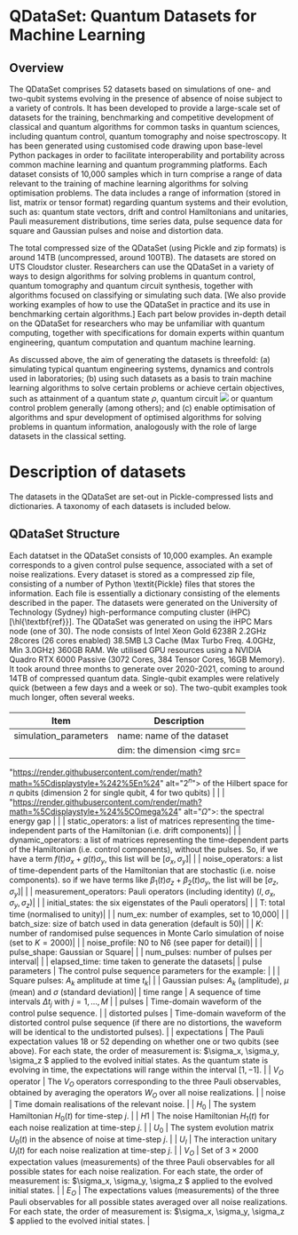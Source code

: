 ```python

```

# QDataSet: Quantum Datasets for Machine Learning

## Overview 
The QDataSet comprises 52 datasets based on simulations of one- and two-qubit systems evolving in the presence of absence of noise subject to a variety of controls. It has been developed to provide a large-scale set of datasets for the training, benchmarking and competitive development of classical and quantum algorithms for common tasks in quantum sciences, including quantum control, quantum tomography and noise spectroscopy. It has been generated using customised code drawing upon base-level Python packages in order to facilitate interoperability and portability across common machine learning and quantum programming platforms. Each dataset consists of 10,000 samples which in turn comprise a range of data relevant to the training of machine learning algorithms for solving optimisation problems. The data includes a range of information (stored in list, matrix or tensor format) regarding quantum systems and their evolution, such as: quantum state vectors, drift and control Hamiltonians and unitaries, Pauli measurement distributions, time series data, pulse sequence data for square and Gaussian pulses and noise and distortion data. 

The total compressed size of the QDataSet (using Pickle and zip formats) is around 14TB (uncompressed, around 100TB). The datasets are stored on UTS Cloudstor cluster. Researchers can use the QDataSet in a variety of ways to design algorithms for solving problems in quantum control, quantum tomography and quantum circuit synthesis, together with algorithms focused on classifying or simulating such data. [We also provide working examples of how to use the QDataSet in practice and its use in benchmarking certain algorithms.] Each part below provides in-depth detail on the QDataSet for researchers who may be unfamiliar with quantum computing, together with specifications for domain experts within quantum engineering, quantum computation and quantum machine learning.
 
As discussed above, the aim of generating the datasets is threefold: (a) simulating typical quantum engineering systems, dynamics and controls used in laboratories; (b) using such datasets as a basis to train machine learning algorithms to solve certain problems or achieve certain objectives, such as attainment of a quantum state $\rho$, quantum circuit <img src="https://render.githubusercontent.com/render/math?math=%24%5CPi_i%20U_i%24"> or quantum control problem generally (among others); and (c) enable optimisation of algorithms and spur development of optimised algorithms for solving problems in quantum information, analogously with the role of large datasets in the classical setting.

# Description of datasets

The datasets in the QDataSet are set-out in Pickle-compressed lists and dictionaries. A taxonomy of each datasets is included below.

## QDataSet Structure

Each datatset in the QDataSet consists of 10,000 examples. An example corresponds to a given control pulse sequence, associated with a set of noise realizations. Every dataset is stored as a compressed zip file, consisting of a number of Python \textit{Pickle} files that stores the information. Each file is essentially a dictionary consisting of the elements described in the paper. The datasets were generated on the University of Technology (Sydney) high-performance computing cluster (iHPC) [\hl{\textbf{ref}}]. The QDataSet was generated on using the iHPC Mars node (one of 30). The node consists of Intel Xeon Gold 6238R 2.2GHz 28cores (26 cores enabled) 38.5MB L3 Cache (Max Turbo Freq. 4.0GHz, Min 3.0GHz) 360GB RAM. We utilised GPU resources using a NVIDIA Quadro RTX 6000 Passive (3072 Cores, 384 Tensor Cores, 16GB Memory). It took around three months to generate over 2020-2021, coming to around 14TB of compressed quantum data. Single-qubit examples were relatively quick (between a few days and a week or so). The two-qubit examples took much longer, often several weeks.

#### 

| Item                     | Description                                                                                                                                                                                                                                                                                              |
|---------------------------------|-------------------------------------------------------------------------------------------------------------------------------------------------------------------------------------------------------------------------------------------------------------------------------------------------------------------|
| simulation_parameters |  name: name of the dataset                                                                     |
|  |       dim: the dimension <img src=
"https://render.githubusercontent.com/render/math?math=%5Cdisplaystyle+%242%5En%24" 
alt="$2^n$"> of the Hilbert space for $n$ qubits (dimension 2 for single qubit, 4 for two qubits)                                                                                                                                                                                                                                                                                                                                                                                                             |
|  |       "https://render.githubusercontent.com/render/math?math=%5Cdisplaystyle+%24%5COmega%24" 
alt="$\Omega$">: the spectral energy gap                                                                                                                                                                                                                                                                                             |
|  |  static_operators: a list of matrices representing the time-independent parts of the Hamiltonian (i.e. drift components)|
|  |  dynamic_operators: a list of matrices representing the time-dependent parts of the Hamiltonian (i.e. control components), without the pulses. So, if we have a term $f(t) \sigma_x + g(t) \sigma_y$, this list will be $[\sigma_x, \sigma_y]$|
|  |  noise_operators: a list of time-dependent parts of the Hamiltonian that are stochastic (i.e. noise components). so if we have terms like $\beta_1(t) \sigma_z + \beta_2(t) \sigma_y$, the list will be $[\sigma_z, \sigma_y]$|
|  |  measurement_operators: Pauli operators (including identity) ($I,\sigma_x,\sigma_y, \sigma_z$)|
|  |  initial_states: the six eigenstates of the Pauli operators|
|  |  T: total time (normalised to unity)|
|  |  num_ex: number of examples, set to 10,000|
|  |  batch_size: size of batch used in data generation (default is 50)|
|  |  $K$: number of randomised pulse sequences in Monte Carlo simulation of noise (set to $K = 2000$)|
|  |  noise_profile: N0 to N6 (see paper for detail)|
|  |  pulse_shape: Gaussian or Square|
|  |  num_pulses: number of pulses per interval|
|  |  elapsed_time: time taken to generate the datasets|
| pulse parameters      | The control pulse sequence parameters for the example:                                                                                                                                                                                                                                                            |
| | Square pulses: $A_k$ amplitude at time $t_k$|
| | Gaussian pulses: $A_k$ (amplitude), $\mu$ (mean) and $\sigma$ (standard deviation)|
| time range            | A sequence of time intervals $\Delta t_j$ with $j = 1,...,M$                                                                                                                                                                                                                                                      |
| pulses                 | Time-domain waveform of the control pulse sequence.                                                                                                                                                                                                                                                               |
| distorted pulses      | Time-domain waveform of the distorted control pulse sequence (if there are no distortions, the waveform will be identical to the undistorted pulses).                                                                                                                                                             |
| expectations           | The Pauli expectation values 18 or 52 depending on whether one or two qubits (see above). For each state, the order of measurement is: $\sigma_x, \sigma_y, \sigma_z $ applied to the evolved initial states. As the quantum state is evolving in time, the expectations will range within the interval $[1,-1]$. |
| $V_O$ operator         | The $V_O$ operators corresponding to the three Pauli observables, obtained by averaging the operators $W_O$ over all noise realizations.                                                                                                                                                                          |
| noise                  | Time domain realisations of the relevant noise.                                                                                                                                                                                                                                                                   |
| $H_0$                  | The system Hamiltonian $H_0(t)$ for time-step $j$.                                                                                                                                                                                                                                                                |
| $H1$                   | The noise Hamiltonian $H_1(t)$ for each noise realization at time-step $j$.                                                                                                                                                                                                                                       |
| $U_0$                  | The system evolution matrix $U_0(t)$ in the absence of noise at time-step $j$.                                                                                                                                                                                                                                    |
| $U_I$                  | The interaction unitary $U_I(t)$ for each noise realization at time-step $j$.                                                                                                                                                                                                                                     |
| $V_O$                  | Set of $3 \times 2000$ expectation values (measurements) of the three Pauli observables for all possible states for each noise realization. For each state, the order of measurement is: $\sigma_x, \sigma_y, \sigma_z $ applied to the evolved initial states.                                                   |
| $E_O$                  | The expectations values (measurements) of the three Pauli observables for all possible states averaged over all noise realizations. For each state, the order of measurement is: $\sigma_x, \sigma_y, \sigma_z $ applied to the evolved initial states.                                                           |



```
